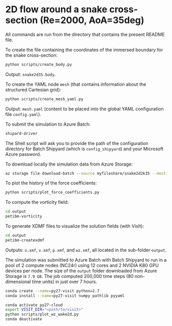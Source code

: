 # 2D flow around a snake cross-section (Re=2000, AoA=35deg)

All commands are run from the directory that contains the present README file.

To create the file containing the coordinates of the immersed boundary for the snake cross-section:

```bash
python scripts/create_body.py
```

Output: `snake2d35.body`.

To create the YAML node `mesh` (that contains information about the structured Cartesian grid):

```bash
python scripts/create_mesh_yaml.py
```

Output: `mesh.yaml` (content to be placed into the global YAML configuration file `config.yaml`).

To submit the simulation to Azure Batch:

```bash
shipard-driver
```

The Shell script will ask you to provide the path of the configuration directory for Batch Shipyard (which is `config_shipyard`) and your Microsoft Azure password.

To download locally the simulation data from Azure Storage:

```bash
az storage file download-batch --source myfileshare/snake2d2k35 --destination output --account-name <storage-account-name>
```

To plot the history of the force coefficients:

```bash
python scripts/plot_force_coefficients.py
```

To compute the vorticity field:

```bash
cd output
petibm-vorticity
```

To generate XDMF files to visualize the solution fields (with VisIt):

```bash
cd output
petibm-createxdmf
```

Outputs: `u.xmf`, `v.xmf`, `p.xmf`, and `wz.xmf`, all located in the sub-folder `output`.

The simulation was submitted to Azure Batch with Batch Shipyard to run in a pool of 2 compute nodes (NC24r) using 12 cores and 2 NVIDIA K80 GPU devices per node.
The size of the `output` folder downloaded from Azure Storage is `7.9 GB`.
The job computed 200,000 time steps (80 non-dimensional time units) in just over 7 hours.

```bash
conda create --name=py27-visit python=2.7
conda install --name=py27-visit numpy pathlib pyyaml
```

```bash
conda activate py27-cloud
export VISIT_DIR="<path/to/visit>"
python scripts/plot_wz_wake2d.py
conda deactivate
```
